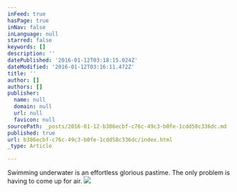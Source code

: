 ```yaml
---
inFeed: true
hasPage: true
inNav: false
inLanguage: null
starred: false
keywords: []
description: ''
datePublished: '2016-01-12T03:18:15.024Z'
dateModified: '2016-01-12T03:16:11.472Z'
title: ''
author: []
authors: []
publisher:
  name: null
  domain: null
  url: null
  favicon: null
sourcePath: _posts/2016-01-12-b386ecbf-c76c-49c3-b0fe-1cdd58c336dc.md
published: true
url: b386ecbf-c76c-49c3-b0fe-1cdd58c336dc/index.html
_type: Article

---
```

Swimming underwater is an effortless glorious pastime. The only problem is having to come up for air.
![](https://the-grid-user-content.s3-us-west-2.amazonaws.com/1968af5d-ac93-435a-84a4-201cd28dd0e2.jpg)